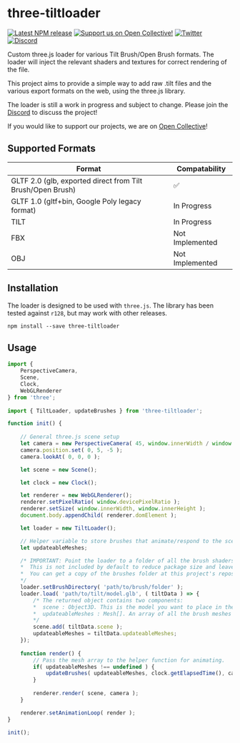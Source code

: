 # three-tiltloader

[![Latest NPM release](https://img.shields.io/npm/v/three-tiltloader.svg)](https://www.npmjs.com/package/three-tiltloader)
[![Support us on Open Collective!](https://img.shields.io/opencollective/all/icosa?logo=open-collective&label=Support%20us%20on%20Open%20Collective%21)](https://opencollective.com/icosa)
[![Twitter](https://img.shields.io/badge/follow-%40IcosaGallery-blue.svg?style=flat&logo=twitter)](https://twitter.com/IcosaGallery)
[![Discord](https://discordapp.com/api/guilds/783806589991780412/embed.png?style=shield)](https://discord.gg/W7NCEYnEfy)

Custom three.js loader for various Tilt Brush/Open Brush formats. The loader will inject the relevant shaders and textures for correct rendering of the file.

This project aims to provide a simple way to add raw .tilt files and the various export formats on the web, using the three.js library.

The loader is still a work in progress and subject to change. Please join the [Discord](https://discord.gg/W7NCEYnEfy) to discuss the project!

If you would like to support our projects, we are on [Open Collective](https://opencollective.com/icosa)!

## Supported Formats

|Format|Compatability|
|-|-|
| GLTF 2.0 (glb, exported direct from Tilt Brush/Open Brush) | ✅ |
| GLTF 1.0 (gltf+bin, Google Poly legacy format) | In Progress |
| TILT | In Progress |
| FBX | Not Implemented |
| OBJ | Not Implemented |

## Installation

The loader is designed to be used with `three.js`. The library has been tested against `r128`, but may work with other releases.

`npm install --save three-tiltloader`

## Usage

```js
import {
    PerspectiveCamera,
    Scene,
    Clock,
    WebGLRenderer
} from 'three';
    
import { TiltLoader, updateBrushes } from 'three-tiltloader';

function init() {
    
    // General three.js scene setup
    let camera = new PerspectiveCamera( 45, window.innerWidth / window.innerHeight, 0.01, 100 );
    camera.position.set( 0, 5, -5 );
    camera.lookAt( 0, 0, 0 );

    let scene = new Scene();

    let clock = new Clock();

    let renderer = new WebGLRenderer();
    renderer.setPixelRatio( window.devicePixelRatio );
    renderer.setSize( window.innerWidth, window.innerHeight );
    document.body.appendChild( renderer.domElement );

    let loader = new TiltLoader();

    // Helper variable to store brushes that animate/respond to the scene
    let updateableMeshes;

    /* IMPORTANT: Point the loader to a folder of all the brush shaders and textures.
    *  This is not included by default to reduce package size and leave brush location up to the implementer.
    *  You can get a copy of the brushes folder at this project's repository.
    */
    loader.setBrushDirectory( 'path/to/brush/folder' );
    loader.load( 'path/to/tilt/model.glb', ( tiltData ) => {
        /* The returned object contains two components:
        *  scene : Object3D. This is the model you want to place in the scene
        *  updateableMeshes : Mesh[]. An array of all the brush meshes that require updating. Save this to a variable.
        */
        scene.add( tiltData.scene );
        updateableMeshes = tiltData.updateableMeshes;
    });
    
    function render() {
        // Pass the mesh array to the helper function for animating.
        if( updateableMeshes !== undefined ) {
            updateBrushes( updateableMeshes, clock.getElapsedTime(), camera.position );
        }
        
        renderer.render( scene, camera );
    }

    renderer.setAnimationLoop( render );
}

init();
```